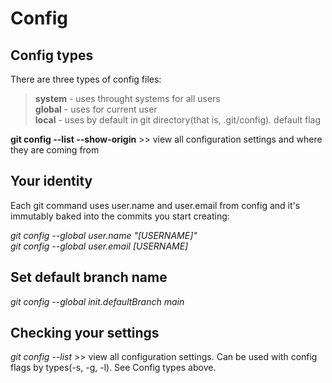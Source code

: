 # Config

## Config types

There are three types of config files:

> **system** - uses throught systems for all users  
> **global** - uses for current user  
> **local** - uses by default in git directory(that is, .git/config). default flag

**git config --list --show-origin** >> view all configuration settings and where they are coming from

## Your identity

Each git command uses user.name and user.email from config and it's immutably baked into the commits
you start creating:

_git config --global user.name "[USERNAME]"_  
_git config --global user.email [USERNAME]_

## Set default branch name

_git config --global init.defaultBranch main_

## Checking your settings

_git config --list_ >> view all configuration settings. Can be used with config flags by types(-s, -g, -l). See Config types above.
